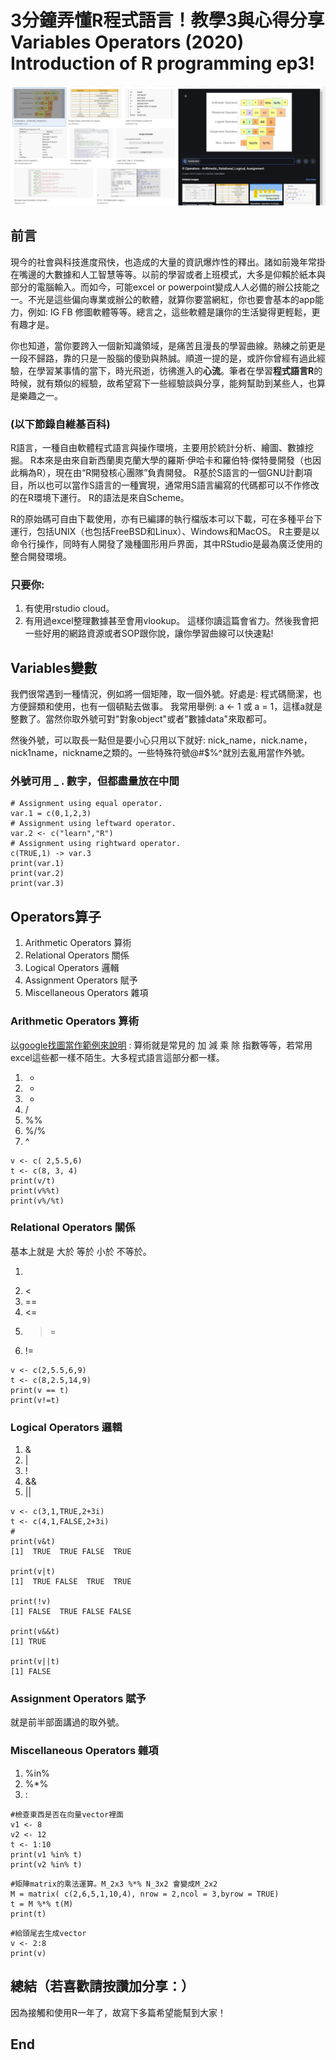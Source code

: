# 3分鐘弄懂R程式語言！教學3與心得分享Variables Operators (2020) Introduction of R programming ep3!
![f1](https://github.com/HCH1/blog/blob/master/fig/r3.JPG)

## 前言
現今的社會與科技進度飛快，也造成的大量的資訊爆炸性的釋出。諸如前幾年常掛在嘴邊的大數據和人工智慧等等。以前的學習或者上班模式，大多是仰賴於紙本與部分的電腦輸入。而如今，可能excel or powerpoint變成人人必備的辦公技能之一。不光是這些偏向專業或辦公的軟體，就算你要當網紅，你也要會基本的app能力，例如: IG FB 修圖軟體等等。總言之，這些軟體是讓你的生活變得更輕鬆，更有趣才是。

你也知道，當你要跨入一個新知識領域，是痛苦且漫長的學習曲線。熟練之前更是一段不歸路，靠的只是一股腦的傻勁與熱誠。順道一提的是，或許你曾經有過此經驗，在學習某事情的當下，時光飛逝，彷彿進入的**心流**。筆者在學習**程式語言R**的時候，就有類似的經驗，故希望寫下一些經驗談與分享，能夠幫助到某些人，也算是樂趣之一。

### (以下節錄自維基百科)
R語言，一種自由軟體程式語言與操作環境，主要用於統計分析、繪圖、數據挖掘。 R本來是由來自新西蘭奧克蘭大學的羅斯·伊哈卡和羅伯特·傑特曼開發（也因此稱為R），現在由“R開發核心團隊”負責開發。 R基於S語言的一個GNU計劃項目，所以也可以當作S語言的一種實現，通常用S語言編寫的代碼都可以不作修改的在R環境下運行。 R的語法是來自Scheme。

R的原始碼可自由下載使用，亦有已編譯的執行檔版本可以下載，可在多種平台下運行，包括UNIX（也包括FreeBSD和Linux）、Windows和MacOS。 R主要是以命令行操作，同時有人開發了幾種圖形用戶界面，其中RStudio是最為廣泛使用的整合開發環境。

### 只要你:
1. 有使用rstudio cloud。
1. 有用過excel整理數據甚至會用vlookup。
這樣你讀這篇會省力。然後我會把一些好用的網路資源或者SOP跟你說，讓你學習曲線可以快速點!


## Variables變數
我們很常遇到一種情況，例如將一個矩陣，取一個外號。好處是: 程式碼簡潔，也方便歸類和使用，也有一個頓點去做事。
我常用舉例: a <- 1 或 a = 1，這樣a就是整數了。當然你取外號可對"對象object"或者"數據data"來取都可。

然後外號，可以取長一點但是要小心只用以下就好: nick_name，nick.name，nick1name，nickname之類的。一些特殊符號@#$%^就別去亂用當作外號。

### 外號可用 _ . 數字，但都盡量放在中間

```
# Assignment using equal operator.
var.1 = c(0,1,2,3)           
# Assignment using leftward operator.
var.2 <- c("learn","R")   
# Assignment using rightward operator.   
c(TRUE,1) -> var.3           
print(var.1)
print(var.2)
print(var.3)
```

## Operators算子
1. Arithmetic Operators 算術
1. Relational Operators 關係
1. Logical Operators 邏輯
1. Assignment Operators 賦予
1. Miscellaneous Operators 雜項

### Arithmetic Operators 算術
[以google找圖當作範例來說明](https://www.google.com/search?q=R+Variables+Operators&tbm=isch&ved=2ahUKEwj-yrybmbPpAhVFFnIKHfa2DsEQ2-cCegQIABAA&oq=R+Variables+Operators&gs_lcp=CgNpbWcQAzoECAAQHjoGCAAQCBAeOgQIABAYOgYIABAKEBhQoWNY9mRgwmhoAHAAeACAAT6IAXuSAQEymAEAoAEBqgELZ3dzLXdpei1pbWc&sclient=img&ei=USS9Xr7eKMWsyAP27bqIDA&bih=937&biw=1920#imgrc=9ZUHUT2N6Jwm1M)
: 算術就是常見的 加 減 乘 除 指數等等，若常用excel這些都一樣不陌生。大多程式語言這部分都一樣。
1. +
1. -
1. *
1. /
1. %%
1. %/%	
1. ^

```
v <- c( 2,5.5,6)
t <- c(8, 3, 4)
print(v/t)
print(v%%t)
print(v%/%t)
```

### Relational Operators 關係
基本上就是 大於 等於 小於 不等於。
1. >
1. <
1. ==
1. <=
1. >=
1. !=

```
v <- c(2,5.5,6,9)
t <- c(8,2.5,14,9)
print(v == t)
print(v!=t)
```

### Logical Operators 邏輯
1. &
1. |
1. !
1. &&
1. ||

```
v <- c(3,1,TRUE,2+3i)
t <- c(4,1,FALSE,2+3i)
#
print(v&t)
[1]  TRUE  TRUE FALSE  TRUE

print(v|t)
[1]  TRUE FALSE  TRUE  TRUE

print(!v)
[1] FALSE  TRUE FALSE FALSE

print(v&&t)
[1] TRUE

print(v||t)
[1] FALSE
```

### Assignment Operators 賦予
就是前半部面講過的取外號。

### Miscellaneous Operators 雜項
1. %in% 
1. %*% 
1. : 

```
#檢查東西是否在向量vector裡面
v1 <- 8
v2 <- 12
t <- 1:10
print(v1 %in% t) 
print(v2 %in% t) 
```

```
#矩陣matrix的乘法運算。M_2x3 %*% N_3x2 會變成M_2x2
M = matrix( c(2,6,5,1,10,4), nrow = 2,ncol = 3,byrow = TRUE)
t = M %*% t(M)
print(t)
```

```
#給頭尾去生成vector
v <- 2:8
print(v)
```

## 總結（若喜歡請按讚加分享：）
因為接觸和使用R一年了，故寫下多篇希望能幫到大家！

## End
